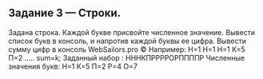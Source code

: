 ## Задание 3 — Строки.
Задана строка. Каждой букве присвойте численное значение. Вывести список букв в
консоль, и напротив каждой буквы ее цифра. Вывести сумму цифр в консоль
WebSailors.pro ©
Например: Н=1 Н=1 Н=1 К=5 П=2 ..... sum=k;
Заданный набор : НННКПРРРРОРППППР
Численные значения букв:
Н=1 К=5 П=2 Р=4 О=7